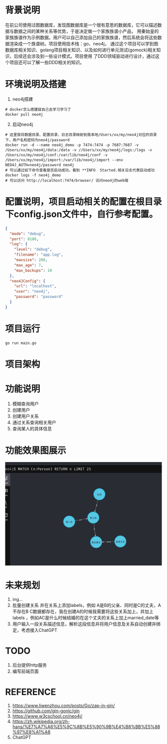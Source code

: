 # 背景说明

在前公司使用过图数据库，发现图数据库是一个很有意思的数据库，它可以描述数据与数据之间的某种关系等优势，于是决定做一个家族族谱小产品，
用秦始皇的家族族谱作为示例数据。用户可以自己添加自己的家族族谱，然后系统会将这些数据渲染成一个族谱树。项目使用技术栈：go、neo4j，
通过这个项目可以学到图数据库相关知识、golang项目相关知识、以及如何进行单元测试(gomock)相关知识，后续还会涉及到一些设计模式。项目使用
了DDD领域驱动进行设计，通过这个项目还可以了解一些DDD相关的知识。

# 环境说明及搭建

1. neo4j搭建

```shell
# docker怎么搭建就自己去学习学习了
docker pull neo4j
```

2. 启动neo4j

```shell
# 这里我将数据目录、配置目录、日志目录映射到我本地/Users/xx/my/neo4j对应的目录下，用户名和密码为neo4j/password
docker run -d --name neo4j_demo -p 7474:7474 -p 7687:7687 -v /Users/xx/my/neo4j/data:/data -v //Users/xx/my/neo4j/logs:/logs -v /Users/xx/my/neo4j/conf:/var/lib/neo4j/conf -v /Users/xx/my/neo4j/import:/var/lib/neo4j/import --env NEO4J_AUTH=neo4j/password neo4j
# 可以通过如下命令查看是否启动成功，看到 **INFO  Started.相关日志代表启动成功
docker logs -f neo4j_demo
# 可以访问 http://localhost:7474/browser/ 访问neo4j的web端
```

# 配置说明，项目启动相关的配置在根目录下config.json文件中，自行参考配置。

```json
{
  "mode": "debug",
  "port": 8180,
  "log": {
    "level": "debug",
    "filename": "app.log",
    "maxsize": 200,
    "max_age": 7,
    "max_backups": 10
  },
  "neo4JConfig": {
    "url": "localhost",
    "user": "neo4j",
    "password": "password"
  }
}
```

# 项目运行

```shell
go run main.go
```

# 项目架构

# 功能说明

1. 模糊查询用户
2. 创建用户
3. 创建用户关系
4. 通过关系查询相关用户
5. 查询某人的具体信息
# 功能效果图展示
![img.png](doc/images/img.png)

# 未来规划

1. ing...
2. 批量创建关系 并在关系上添加labels，例如 A是B的父亲、同时是C的丈夫，A不存在B C数据都存在，我在创建A的时候我需要将这些关系加上，并加上labels
   ，例如AC是什么时候结婚的在这个丈夫的关系上加上married_date等
3. 用户输入一段关系描述信息，解析这段信息并将用户信息及关系自动创建并绑定，考虑接入ChatGPT

# TODO

1. 后台提供http服务
2. 编写前端页面

# REFERENCE

1. https://www.liwenzhou.com/posts/Go/zap-in-gin/
2. https://github.com/gin-gonic/gin
3. https://www.w3cschool.cn/neo4j/
4. https://zh.wikipedia.org/zh-hans/%E7%A7%A6%E5%9C%8B%E5%90%9B%E4%B8%BB%E5%88%97%E8%A1%A8
5. ChatGPT